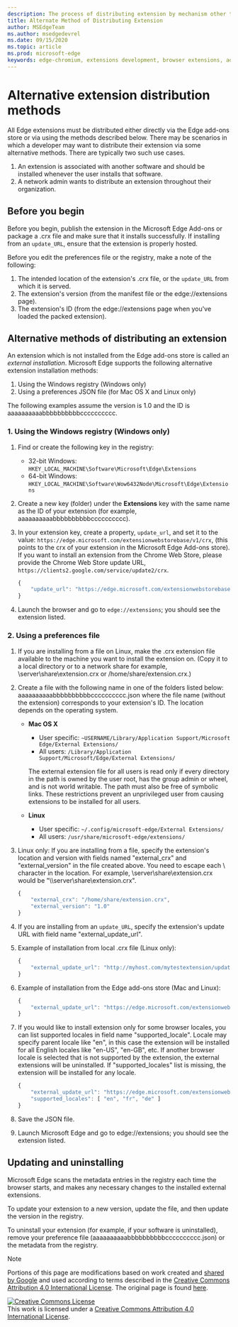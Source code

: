 ```yaml
---
description: The process of distributing extension by mechanism other than verified stores
title: Alternate Method of Distributing Extension
author: MSEdgeTeam
ms.author: msedgedevrel
ms.date: 09/15/2020
ms.topic: article
ms.prod: microsoft-edge
keywords: edge-chromium, extensions development, browser extensions, add-ons, partner center, developer
---
```


# Alternative extension distribution methods  

All Edge extensions must be distributed either directly via the Edge add-ons store or via using the methods described below. There may be scenarios in which a developer may want to distribute their extension via some alternative methods. There are typically two such use cases.
1. An extension is associated with another software and should be installed whenever the user installs that software.
1. A network admin wants to distribute an extension throughout their organization.
 

## Before you begin

Before you begin, publish the extension in the Microsoft Edge Add-ons or package a .crx file and make sure that it installs successfully. If installing from an `update_URL`, ensure that the extension is properly hosted.

Before you edit the preferences file or the registry, make a note of the following:
1. The intended location of the extension's .crx file, or the `update_URL` from which it is served.
1. The extension's version (from the manifest file or the edge://extensions page).
1. The extension's ID (from the edge://extensions page when you've loaded the packed extension).




## Alternative methods of distributing an extension

An extension which is not installed from the Edge add-ons store is called an _external installation_. Microsoft Edge supports the following alternative extension installation methods:  

1. Using the Windows registry (Windows only)
1. Using a preferences JSON file (for Mac OS X and Linux only)

The following examples assume the version is 1.0 and the ID is aaaaaaaaaabbbbbbbbbbcccccccccc.


### 1. Using the Windows registry \(Windows only\)

1. Find or create the following key in the registry:  
    *   32-bit Windows:  `HKEY_LOCAL_MACHINE\Software\Microsoft\Edge\Extensions`  
    *   64-bit Windows:  `HKEY_LOCAL_MACHINE\Software\Wow6432Node\Microsoft\Edge\Extensions`  
2. Create a new key \(folder\) under the **Extensions** key with the same name as the ID of your extension \(for example, aaaaaaaaaabbbbbbbbbbcccccccccc\).  
3. In your extension key, create a property, `update_url`, and set it to the value: `https://edge.microsoft.com/extensionwebstorebase/v1/crx`,  \(this points to the crx of your extension in the Microsoft Edge Add-ons store\). If you want to install an extension from the Chrome Web Store, please provide the Chrome Web Store update URL, `https://clients2.google.com/service/update2/crx`.  
    
    ```javascript
    {
        "update_url": "https://edge.microsoft.com/extensionwebstorebase/v1/crx"
    }
    ```  
    
4. Launch the browser and go to `edge://extensions`; you should see the extension listed.  



### 2. Using a preferences file

1. If you are installing from a file on Linux, make the .crx extension file available to the machine you want to install the extension on. (Copy it to a local directory or to a network share for example, \\server\share\extension.crx or /home/share/extension.crx.)
2. Create a file with the following name in one of the folders listed below: aaaaaaaaaabbbbbbbbbbcccccccccc.json where the file name (without the extension) corresponds to your extension's ID. The location depends on the operating system.
    * **Mac OS X**
        * User specific: `~USERNAME/Library/Application Support/Microsoft Edge/External Extensions/`
        * All users: `/Library/Application Support/Microsoft/Edge/External Extensions/`
    
        The external extension file for all users is read only if every directory in the path is owned by the user root, has the group admin or wheel, and is not world writable. The path must also be free of symbolic links. These restrictions prevent an unprivileged user from causing extensions to be installed for all users.
    * **Linux**
        * User specific: `~/.config/microsoft-edge/External Extensions/`
        * All users: `/usr/share/microsoft-edge/extensions/`

3. Linux only: If you are installing from a file, specify the extension's location and version with fields named "external_crx" and "external_version" in the file created above. You need to escape each \ character in the location. For example, \\server\share\extension.crx would be "\\\\server\\share\\extension.crx".
    
    ```javascript
    {
        "external_crx": "/home/share/extension.crx",
        "external_version": "1.0"
    }
    ```

4. If you are installing from an `update_URL`, specify the extension's update URL with field name "external_update_url".
5. Example of installation from local .crx file (Linux only):

    ```javascript
    {
        "external_update_url": "http://myhost.com/mytestextension/updates.xml"
    }
    ```

6. Example of installation from the Edge add-ons store (Mac and Linux):

    ```javascript
    {
        "external_update_url": "https://edge.microsoft.com/extensionwebstorebase/v1/crx"
    }
    ```

7. If you would like to install extension only for some browser locales, you can list supported locales in field name "supported_locale". Locale may specify parent locale like "en", in this case the extension will be installed for all English locales like "en-US", "en-GB", etc. If another browser locale is selected that is not supported by the extension, the external extensions will be uninstalled. If "supported_locales" list is missing, the extension will be installed for any locale.

    ```javascript
    {
        "external_update_url": "https://edge.microsoft.com/extensionwebstorebase/v1/crx",
        "supported_locales": [ "en", "fr", "de" ]
    }
    ```

8. Save the JSON file.
9. Launch Microsoft Edge and go to edge://extensions; you should see the extension listed.



## Updating and uninstalling  

Microsoft Edge scans the metadata entries in the registry each time the browser starts, and makes any necessary changes to the installed external extensions.  

To update your extension to a new version, update the file, and then update the version in the registry.  

To uninstall your extension \(for example, if your software is uninstalled\), remove your preference file \(aaaaaaaaaabbbbbbbbbbcccccccccc.json\) or the metadata from the registry.  



<!-- image links -->  

<!-- links -->  

> [!NOTE]
> Portions of this page are modifications based on work created and [shared by Google][GoogleSitePolicies] and used according to terms described in the [Creative Commons Attribution 4.0 International License][CCA4IL]. The original page is found [here](https://developer.chrome.com/apps/external_extensions).  

[![Creative Commons License][CCby4Image]][CCA4IL]  
This work is licensed under a [Creative Commons Attribution 4.0 International License][CCA4IL].  

[CCA4IL]: https://creativecommons.org/licenses/by/4.0  
[CCby4Image]: https://i.creativecommons.org/l/by/4.0/88x31.png  
[GoogleSitePolicies]: https://developers.google.com/terms/site-policies
